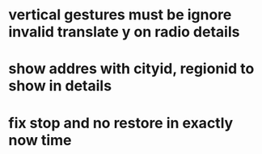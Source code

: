 # vertical gestures must be ignore invalid translate y on radio details

# show addres with cityid, regionid to show in details

# fix stop and no restore in exactly now time
